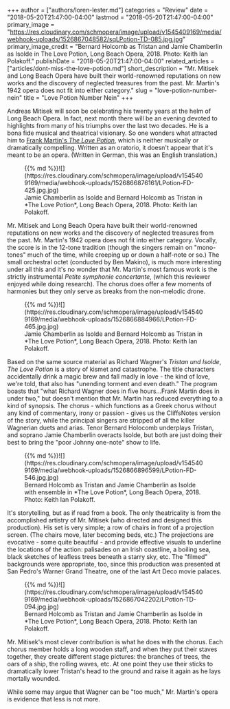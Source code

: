 +++
author = ["authors/loren-lester.md"]
categories = "Review"
date = "2018-05-20T21:47:00-04:00"
lastmod = "2018-05-20T21:47:00-04:00"
primary_image = "https://res.cloudinary.com/schmopera/image/upload/v1545409169/media/webhook-uploads/1526867048582/sqLPotion-TD-085.jpg.jpg"
primary_image_credit = "Bernard Holcomb as Tristan and Jamie Chamberlin as Isolde in The Love Potion, Long Beach Opera, 2018. Photo: Keith Ian Polakoff."
publishDate = "2018-05-20T21:47:00-04:00"
related_articles = ["articles/dont-miss-the-love-potion.md"]
short_description = "Mr. Mitisek and Long Beach Opera have built their world-renowned reputations on new works and the discovery of neglected treasures from the past. Mr. Martin&#039;s 1942 opera does not fit into either category."
slug = "love-potion-number-nein"
title = "Love Potion Number Nein"
+++

Andreas Mitisek will soon be celebrating his twenty years at the helm of Long Beach Opera. In fact, next month there will be an evening devoted to highlights from many of his triumphs over the last two decades. He is a bona fide musical and theatrical visionary. So one wonders what attracted him to [Frank Martin's *The Love Potion*](https://www.longbeachopera.org/the-season/the-love-potion), which is neither musically or dramatically compelling. Written as an oratorio, it doesn't appear that it's meant to be an opera. (Written in German, this was an English translation.)

<figure data-type="image">{{% md %}}![](https://res.cloudinary.com/schmopera/image/upload/v1545409169/media/webhook-uploads/1526866876161/LPotion-FD-425.jpg.jpg)
<figcaption>Jamie Chamberlin as Isolde and Bernard Holcomb as Tristan in *The Love Potion*, Long Beach Opera, 2018. Photo: Keith Ian Polakoff.</figcaption>
</figure>

Mr. Mitisek and Long Beach Opera have built their world-renowned reputations on new works and the discovery of neglected treasures from the past. Mr. Martin's 1942 opera does not fit into either category. Vocally, the score is in the 12-tone tradition (though the singers remain on "mono-tones" much of the time, while creeping up or down a half-note or so.) The small orchestral octet (conducted by Ben Makino), is much more interesting under all this and it's no wonder that Mr. Martin's most famous work is the strictly instrumental *Petite symphonie concertante*, (which this reviewer enjoyed while doing research). The chorus does offer a few moments of harmonies but they only serve as breaks from the non-melodic drone.

<figure data-type="image">{{% md %}}![](https://res.cloudinary.com/schmopera/image/upload/v1545409169/media/webhook-uploads/1526866884966/LPotion-FD-465.jpg.jpg)
<figcaption>Jamie Chamberlin as Isolde and Bernard Holcomb as Tristan in *The Love Potion*, Long Beach Opera, 2018. Photo: Keith Ian Polakoff.</figcaption>
</figure>
 
Based on the same source material as Richard Wagner's *Tristan und Isolde*, *The Love Potion* is a story of kismet and catastrophe. The title characters accidentally drink a magic brew and fall madly in love - the kind of love, we're told, that also has "unending torment and even death." The program boasts that "what Richard Wagner does in five hours…Frank Martin does in under two," but doesn't mention that Mr. Martin has reduced everything to a kind of synopsis. The chorus - which functions as a Greek chorus without any kind of commentary, irony or passion - gives us the CliffsNotes version of the story, while the principal singers are stripped of all the killer Wagnerian duets and arias. Tenor Bernard Holocomb underplays Tristan, and soprano Jamie Chamberlin overacts Isolde, but both are just doing their best to bring the "poor Johnny one-note" show to life.

<figure data-type="image">{{% md %}}![](https://res.cloudinary.com/schmopera/image/upload/v1545409169/media/webhook-uploads/1526866896599/LPotion-FD-546.jpg.jpg)
<figcaption>Bernard Holcomb as Tristan and Jamie Chamberlin as Isolde with ensemble in *The Love Potion*, Long Beach Opera, 2018. Photo: Keith Ian Polakoff.</figcaption>
</figure>

It's storytelling, but as if read from a book. The only theatricality is from the accomplished artistry of Mr. Mitisek (who directed and designed this production). His set is very simple; a row of chairs in front of a projection screen. (The chairs move, later becoming beds, etc.) The projections are evocative - some quite beautiful - and provide effective visuals to underline the locations of the action: palisades on an Irish coastline, a boiling sea, black sketches of leafless trees beneath a starry sky, etc. The "filmed" backgrounds were appropriate, too, since this production was presented at San Pedro's Warner Grand Theatre, one of the last Art Deco movie palaces.

<figure data-type="image">{{% md %}}![](https://res.cloudinary.com/schmopera/image/upload/v1545409169/media/webhook-uploads/1526867042202/LPotion-TD-094.jpg.jpg)
<figcaption>Bernard Holcomb as Tristan and Jamie Chamberlin as Isolde in *The Love Potion*, Long Beach Opera, 2018. Photo: Keith Ian Polakoff.</figcaption>
</figure>

Mr. Mitisek's most clever contribution is what he does with the chorus. Each chorus member holds a long wooden staff, and when they put their staves together, they create different stage pictures: the branches of trees, the oars of a ship, the rolling waves, etc. At one point they use their sticks to dramatically lower Tristan's head to the ground and raise it again as he lays mortally wounded.
 
While some may argue that Wagner can be "too much," Mr. Martin's opera is evidence that less is not more.
